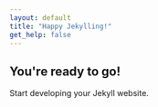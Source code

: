 ```yaml
---
layout: default
title: "Happy Jekylling!"
get_help: false
---
```


## You're ready to go!

Start developing your Jekyll website.

